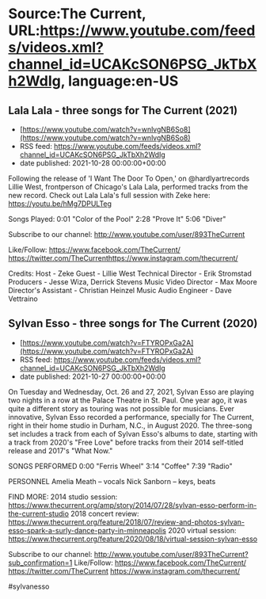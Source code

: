 # Source:The Current, URL:https://www.youtube.com/feeds/videos.xml?channel_id=UCAKcSON6PSG_JkTbXh2WdIg, language:en-US

## Lala Lala - three songs for The Current (2021)
 - [https://www.youtube.com/watch?v=wnlvgNB6So8](https://www.youtube.com/watch?v=wnlvgNB6So8)
 - RSS feed: https://www.youtube.com/feeds/videos.xml?channel_id=UCAKcSON6PSG_JkTbXh2WdIg
 - date published: 2021-10-28 00:00:00+00:00

Following the release of 'I Want The Door To Open,' on  @hardlyartrecords  Lillie West, frontperson of Chicago's Lala Lala, performed tracks from the new record. Check out Lala Lala's full session with Zeke here: https://youtu.be/hMg7DPULTeg

Songs Played:
0:01 "Color of the Pool"
2:28 "Prove It"
5:06 "Diver"

Subscribe to our channel:
http://www.youtube.com/user/893TheCurrent

Like/Follow:
https://www.facebook.com/TheCurrent/​​​​
https://twitter.com/TheCurrent​​​​
https://www.instagram.com/thecurrent/

Credits:
Host - Zeke
Guest - Lillie West
Technical Director - Erik Stromstad
Producers - Jesse Wiza, Derrick Stevens
Music Video Director - Max Moore
Director's Assistant -  Christian Heinzel
Music Audio Engineer - Dave Vettraino

## Sylvan Esso - three songs for The Current (2020)
 - [https://www.youtube.com/watch?v=FTYROPxGa2A](https://www.youtube.com/watch?v=FTYROPxGa2A)
 - RSS feed: https://www.youtube.com/feeds/videos.xml?channel_id=UCAKcSON6PSG_JkTbXh2WdIg
 - date published: 2021-10-27 00:00:00+00:00

On Tuesday and Wednesday, Oct. 26 and 27, 2021, Sylvan Esso are playing two nights in a row at the Palace Theatre in St. Paul. One year ago, it was quite a different story as touring was not possible for musicians. Ever innovative, Sylvan Esso recorded a performance, specially for The Current, right in their home studio in Durham, N.C., in August 2020. The three-song set includes a track from each of Sylvan Esso's albums to date, starting with a track from 2020's "Free Love" before tracks from their 2014 self-titled release and 2017's "What Now." 

SONGS PERFORMED
0:00 "Ferris Wheel"
3:14 "Coffee"
7:39 "Radio"

PERSONNEL
Amelia Meath – vocals
Nick Sanborn – keys, beats

FIND MORE:
2014 studio session: https://www.thecurrent.org/amp/story/2014/07/28/sylvan-esso-perform-in-the-current-studio
2018 concert review: https://www.thecurrent.org/feature/2018/07/review-and-photos-sylvan-esso-spark-a-surly-dance-party-in-minneapolis
2020 virtual session:
https://www.thecurrent.org/feature/2020/08/18/virtual-session-sylvan-esso

Subscribe to our channel:
http://www.youtube.com/user/893TheCurrent?sub_confirmation=1
Like/Follow:
https://www.facebook.com/TheCurrent/
https://twitter.com/TheCurrent
https://www.instagram.com/thecurrent/

#sylvanesso

